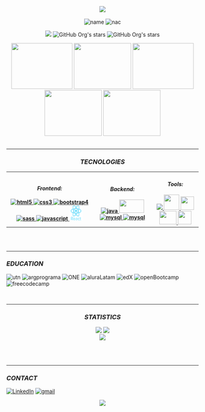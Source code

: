<div align="center">

  <img src="https://media1.giphy.com/media/v1.Y2lkPTc5MGI3NjExNDFoaTRzbDNkemd1eHBrZzV4YnFua2h5YXNtM3AxMGNpNmZheTBnciZlcD12MV9pbnRlcm5hbF9naWZfYnlfaWQmY3Q9cw/Qo2dupDib32rkTY4hX/giphy.gif" width="400"><br>
  
  ![name](https://img.shields.io/badge/DEV:-Gian%20Franco%20Crova-red.svg?style=for-the-badge) ![nac](https://img.shields.io/badge/Buenos%20Aires-Argentina-lightblue?style=for-the-badge)
 
  ![](https://komarev.com/ghpvc/?username=gfCrova&label=PROFILE+VIEWS)  ![GitHub Org's stars](https://img.shields.io/github/stars/gfCrova?style=social)  ![GitHub Org's stars](https://img.shields.io/github/followers/gfCrova?style=social)

   <div>
    <img src="https://media2.giphy.com/media/xULW8l2gXuRPmsQe8U/giphy.gif?cid=ecf05e47ptttkawt9dblctxuhb714vwk486cl1z39xbz1jhq&ep=v1_gifs_related&rid=giphy.gif&ct=s" width="160" height="120"/>
    <img src="https://media2.giphy.com/media/xULW8l2gXuRPmsQe8U/giphy.gif?cid=ecf05e47ptttkawt9dblctxuhb714vwk486cl1z39xbz1jhq&ep=v1_gifs_related&rid=giphy.gif&ct=s" width="150" height="120"/>
    <img src="https://media2.giphy.com/media/xULW8l2gXuRPmsQe8U/giphy.gif?cid=ecf05e47ptttkawt9dblctxuhb714vwk486cl1z39xbz1jhq&ep=v1_gifs_related&rid=giphy.gif&ct=s" width="160" height="120"/>
    <img src="https://media2.giphy.com/media/xULW8l2gXuRPmsQe8U/giphy.gif?cid=ecf05e47ptttkawt9dblctxuhb714vwk486cl1z39xbz1jhq&ep=v1_gifs_related&rid=giphy.gif&ct=s" width="150" height="120"/>
    <img src="https://media2.giphy.com/media/xULW8l2gXuRPmsQe8U/giphy.gif?cid=ecf05e47ptttkawt9dblctxuhb714vwk486cl1z39xbz1jhq&ep=v1_gifs_related&rid=giphy.gif&ct=s" width="150" height="120"/>
  </div>
  
</div>

<br>

<hr>

<h3 align="center"><i>TECNOLOGIES</i></h3>

<table align="center">
  <th>
    <h4><i>Frontend:</i></h4>
    <a href="https://developer.mozilla.org/es/docs/Web/HTML" target="_blank"> 
      <img src="https://github.com/gfCrova/gfCrova/assets/103906625/610d3e76-6a38-4fb1-9bf0-c95b22d3d107" alt="html5" width="35" height="35"/> 
    </a>
    <a href="https://developer.mozilla.org/es/docs/Web/CSS" target="_blank"> 
      <img src="https://github.com/gfCrova/gfCrova/assets/103906625/cb179641-fe33-491a-a641-c19983ea90c9" alt="css3" width="35" height="35"/> 
    </a>
    <a href="https://getbootstrap.com/" target="_blank"> 
      <img src="https://github.com/gfCrova/gfCrova/assets/103906625/b67713a5-f7e2-4e65-8442-13eef0279393" alt="bootstrap4" width="35" height="35"/> 
    </a>
    <a href="https://sass-lang.com/" target="_blank"> 
      <img src="https://upload.wikimedia.org/wikipedia/commons/9/96/Sass_Logo_Color.svg" alt="sass" width="35" height="35"/> 
    </a> 
    <a href="https://developer.mozilla.org/en-US/docs/Web/JavaScript" target="_blank"> 
      <img src="https://github.com/gfCrova/gfCrova/assets/103906625/69c414fb-69e8-4a9f-9db4-4ba4bab6af8c" alt="javascript" width="35" height="35"/> 
    </a>
    <a href="https://reactjs.org/" target="_blank"> 
      <img src="https://raw.githubusercontent.com/devicons/devicon/master/icons/react/react-original-wordmark.svg" alt="react" width="35" height="40"/> 
    </a>
  </th>
  <th>
    <h4><i>Backend:</i></h4>
    <a href="https://www.java.com/es/" target="_blank"> 
      <img src="https://cdn.icon-icons.com/icons2/2415/PNG/512/java_original_logo_icon_146458.png" alt="java" width="35" height="45"/> 
    </a>
    <a href="https://spring.io/" target="_blank"> 
      <img src="https://upload.wikimedia.org/wikipedia/commons/thumb/4/44/Spring_Framework_Logo_2018.svg/250px-Spring_Framework_Logo_2018.svg.png" width="65" height="35"/> 
    </a>
    <a href="https://www.mysql.com/" target="_blank"> 
      <img src="https://github.com/gfCrova/gfCrova/assets/103906625/ae96145c-b3c6-4468-8c9c-a10f736d6a63" alt="mysql" width="35" height="35"/> 
    </a>
    <a href="https://www.postgresql.org/" target="_blank"> 
      <img src="https://upload.wikimedia.org/wikipedia/commons/thumb/2/29/Postgresql_elephant.svg/200px-Postgresql_elephant.svg.png" alt="mysql" width="30" height="35"/> 
    </a> 
  </th>
  <th>
    <h4><i>Tools:</i></h4>
    <a href="https://git-scm.com/"> <img src="https://git-scm.com/images/logos/downloads/Git-Icon-1788C.png" width="35"/> </a>
    <a href="https://www.docker.com/"> <img src="https://github.com/gfCrova/gfCrova/assets/103906625/b2384a0f-2416-47a0-af25-daae6d798b6c" width="40" height="40"/> </a>
    <a href="https://junit.org/junit5/"> <img src="https://github.com/gfCrova/gfCrova/assets/103906625/677b6e32-bf6b-49b2-a465-627d1f79ca18" width="35" height="35"/> </a>
    <a href="https://www.postman.com/"> <img src="https://user-images.githubusercontent.com/103906625/227739786-11dfe662-53c8-492e-b17a-b47b9ab37977.png" width="45" height="35"/> </a>
    <a href="https://insomnia.rest/"> <img src="https://github.com/gfCrova/gfCrova/assets/103906625/650cfa1d-7889-49a8-9ed4-5a3c24dcb38b" width="35" height="35"/> </a>
  </th>
</table>

<br><br>

<hr>

<h3><i>EDUCATION</i></h3>

![utn](https://img.shields.io/badge/UTN-white.svg?style=for-the-badge&logo=accenture&logoColor=black)
![argprograma](https://img.shields.io/badge/argPrograma-black.svg?style=for-the-badge)
![ONE](https://img.shields.io/badge/ONE-orange?style=for-the-badge&logo=oracle&logoColor=black)
![aluraLatam](https://img.shields.io/badge/AluraLatam-blue.svg?style=for-the-badge&logo=amazon&logoColor=white)
![edX](https://img.shields.io/badge/edX-%2302262B.svg?style=for-the-badge&logo=edX&logoColor=white)
![openBootcamp](https://img.shields.io/badge/openBootcamp-lightblue?style=for-the-badge&logo=opera&logoColor=darkblue)
![freecodecamp](https://img.shields.io/badge/freecodecamp-darkblue.svg?style=for-the-badge&logo=freecodecamp&logoColor=white)

<br><hr>

<h3 align="center"><i>STATISTICS</i></h3>

<div align="center">
  
  <div>
    <img src="https://github-readme-stats.vercel.app/api?username=gfCrova&show_icons=true&theme=tokyonight" width="425" />
    <img src="https://github-readme-stats.vercel.app/api/top-langs/?username=gfCrova&langs_count=8&layout=compact&theme=tokyonight" width="280" />
  </div>
  
  <div align="center">
  <img width="710" src="https://github-profile-trophy.vercel.app/?username=gfCrova&theme=tokyonight">
  </div>
  
</div>

<br><br>

<hr>

<h3><i>CONTACT</i></h3>

[![LinkedIn][linkedin-shield]](https://www.linkedin.com/in/gian-crova/)
[![gmail][gmail-shield]](mailto:giancrova.cl5@gmail.com)

[linkedin-shield]: https://img.shields.io/badge/LinkedIn-blue.svg?style=for-the-badge&logo=linkedin&logoColor=white
[gmail-shield]: https://img.shields.io/badge/Gmail-D14836?style=for-the-badge&logo=gmail&logoColor=white

<div align="center">
  <img src="https://capsule-render.vercel.app/api?type=waving&color=timeGradient&height=100&section=footer&text=&fontSize=50&fontAlignY=65&animation=scaleIn"/>
</div>

